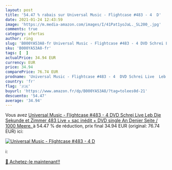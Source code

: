 ```yaml
---
layout: post
title: '54.47 % rabais sur Universal Music - Flightcase #483 - 4  D'
date: 2021-01-24 12:43:59
image: 'https://m.media-amazon.com/images/I/41Pat1yoJaL._SL200_.jpg'
comments: true
category: ofertas
author: ring
slug: 'B000YA53A8-fr Universal Music - Flightcase #483 - 4 DVD Schrei Live Leb...'
sku: 'B000YA53A8-fr'
tags: [  ]
actualPrice: 34.94 EUR
currency: EUR
price: 34.94
comparePrice: 76.74 EUR
prodname: 'Universal Music - Flightcase #483 - 4  DVD Schrei Live  Leb Die Sekunde et Zimmer 483 Live + sac inédit + DVD single An Denier Seite / 1000 Meere. '
country: 'fr'
flag: '🇫🇷'
buyurl: 'https://www.amazon.fr/dp/B000YA53A8/?tag=tolees0d-21'
descuento: '54.47'
average: '34.94'
---
```


Vous avez [Universal Music - Flightcase #483 - 4  DVD Schrei Live  Leb Die Sekunde et Zimmer 483 Live + sac inédit + DVD single An Denier Seite / 1000 Meere. ](https://www.amazon.fr/dp/B000YA53A8/?tag=tolees0d-21)  à  54.47 % de réduction, prix final  34.94 EUR (original: 76.74 EUR) ici:

[![Universal Music - Flightcase #483 - 4  D](https://m.media-amazon.com/images/I/41Pat1yoJaL._SL200_.jpg)](https://www.amazon.fr/dp/B000YA53A8/?tag=tolees0d-21)

ℹ️:


[🛒 Achetez-le maintenant!!](https://www.amazon.fr/dp/B000YA53A8/?tag=tolees0d-21)
